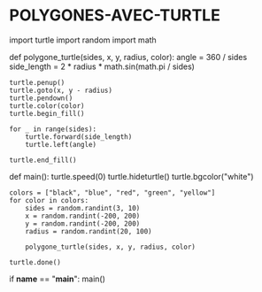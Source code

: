 # POLYGONES-AVEC-TURTLE



import turtle
import random
import math

def polygone_turtle(sides, x, y, radius, color):
    angle = 360 / sides
    side_length = 2 * radius * math.sin(math.pi / sides)

    turtle.penup()
    turtle.goto(x, y - radius)
    turtle.pendown()
    turtle.color(color)
    turtle.begin_fill()

    for _ in range(sides):
        turtle.forward(side_length)
        turtle.left(angle)

    turtle.end_fill()

def main():
    turtle.speed(0)
    turtle.hideturtle()
    turtle.bgcolor("white")
    
    colors = ["black", "blue", "red", "green", "yellow"]
    for color in colors:
        sides = random.randint(3, 10)
        x = random.randint(-200, 200)
        y = random.randint(-200, 200)
        radius = random.randint(20, 100)
        
        polygone_turtle(sides, x, y, radius, color)
    
    turtle.done()

if __name__ == "__main__":
    main()

